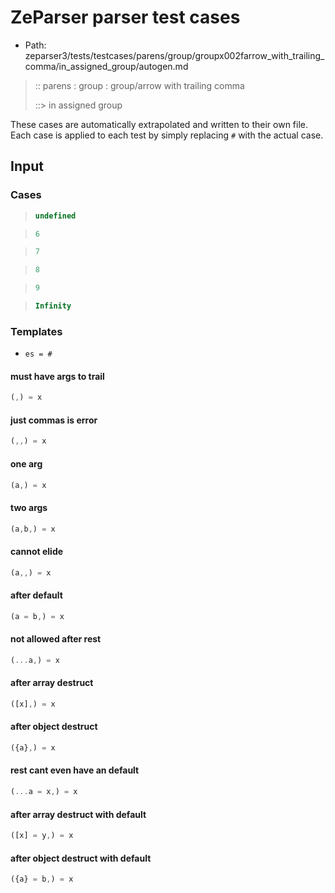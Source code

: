 # ZeParser parser test cases

- Path: zeparser3/tests/testcases/parens/group/groupx002farrow_with_trailing_comma/in_assigned_group/autogen.md

> :: parens : group : group/arrow with trailing comma
>
> ::> in assigned group

These cases are automatically extrapolated and written to their own file.
Each case is applied to each test by simply replacing `#` with the actual case.

## Input

### Cases

> `````js
> undefined
> `````

> `````js
> 6
> `````

> `````js
> 7
> `````

> `````js
> 8
> `````

> `````js
> 9
> `````

> `````js
> Infinity
> `````

### Templates

- `es = #`

#### must have args to trail

`````js
(,) = x
`````

#### just commas is error

`````js
(,,) = x
`````

#### one arg

`````js
(a,) = x
`````

#### two args

`````js
(a,b,) = x
`````

#### cannot elide

`````js
(a,,) = x
`````

#### after default

`````js
(a = b,) = x
`````

#### not allowed after rest

`````js
(...a,) = x
`````

#### after array destruct

`````js
([x],) = x
`````

#### after object destruct

`````js
({a},) = x
`````

#### rest cant even have an default

`````js
(...a = x,) = x
`````

#### after array destruct with default

`````js
([x] = y,) = x
`````

#### after object destruct with default

`````js
({a} = b,) = x
`````
